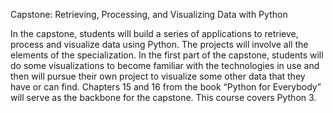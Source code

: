 Capstone: Retrieving, Processing, and Visualizing Data with Python


In the capstone, students will build a series of applications to retrieve, process and visualize data using Python. The projects will involve all the elements of the specialization. In the first part of the capstone, students will do some visualizations to become familiar with the technologies in use and then will pursue their own project to visualize some other data that they have or can find. Chapters 15 and 16 from the book “Python for Everybody” will serve as the backbone for the capstone. This course covers Python 3.
